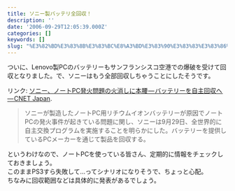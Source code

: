 ```yaml
---
title: ソニー製バッテリ全回収！
description: ''
date: '2006-09-29T12:05:39.000Z'
categories: []
keywords: []
slug: "%E3%82%BD%E3%83%8B%E3%83%BC%E8%A3%BD%E3%83%90%E3%83%83%E3%83%86%E3%83%AA%E5%85%A8%E5%9B%9E%E5%8F%8E%EF%BC%81"
---
```

ついに、Lenovo製PCのバッテリーもサンフランシスコ空港での爆破を受けて回収となりました。で、ソニーはもう全部回収しちゃうことにしたそうです。

リンク: [ソニー、ノートPC発火問題の火消しに本腰 — バッテリーを自主回収へ — CNET Japan](http://japan.cnet.com/news/tech/story/0,2000056025,20254207,00.htm?ref=rss "ソニー、ノートPC発火問題の火消しに本腰--バッテリーを自主回収へ - CNET Japan").

> ソニーが製造したノートPC用リチウムイオンバッテリーが原因でノートPCの発火事件が起きている問題に関し、ソニーは9月29日、全世界的に自主交換プログラムを実施することを明らかにした。バッテリーを提供しているPCメーカーを通じて製品を回収する。

というわけなので、ノートPCを使っている皆さん、定期的に情報をチェックしておきましょう。  
このままPS3すら失敗して…ってシナリオになりそうで、ちょっと心配。  
ちなみに回収範囲などは具体的に発表があるでしょう。